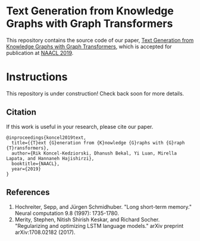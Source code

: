 # Text Generation from Knowledge Graphs with Graph Transformers

This repository contains the source code of our paper, [Text Generation from Knowledge Graphs with Graph Transformers](https://google.com), which is accepted for publication at [NAACL 2019](http://naacl2019.org/).

# Instructions

This repository is under construction! Check back soon for more details.

## Citation
If this work is useful in your research, please cite our paper.
```
@inproceedings{koncel2019text,
  title={{T}ext {G}eneration from {K}nowledge {G}raphs with {G}raph {T}ransformers},
  author={Rik Koncel-Kedziorski, Dhanush Bekal, Yi Luan, Mirella Lapata, and Hannaneh Hajishirzi},
  booktitle={NAACL},
  year={2019}
}
```

## References

 1. Hochreiter, Sepp, and Jürgen Schmidhuber. "Long short-term memory." Neural computation 9.8 (1997): 1735-1780. 
 2. Merity, Stephen, Nitish Shirish Keskar, and Richard Socher. "Regularizing and optimizing LSTM language models." arXiv preprint arXiv:1708.02182 (2017).
